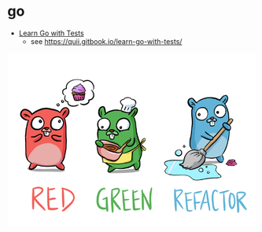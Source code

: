 # go

* [Learn Go with Tests](learn-go-with-tests)
  * see <https://quii.gitbook.io/learn-go-with-tests/>

![logo](https://github.com/quii/learn-go-with-tests/blob/main/red-green-blue-gophers-smaller.png)
